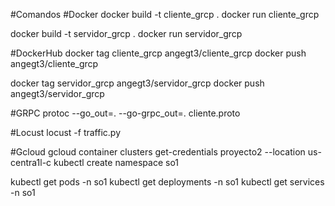 #Comandos
#Docker
docker build -t cliente_grcp .
docker run cliente_grcp

docker build -t servidor_grcp .
docker run servidor_grcp

#DockerHub
docker tag cliente_grcp angegt3/cliente_grcp
docker push angegt3/cliente_grcp

docker tag servidor_grcp angegt3/servidor_grcp
docker push angegt3/servidor_grcp

#GRPC
protoc --go_out=. --go-grpc_out=. cliente.proto

#Locust
locust -f traffic.py

#Gcloud
gcloud container clusters get-credentials proyecto2 --location us-centra1l-c
kubectl create namespace so1

kubectl get pods -n so1
kubectl get deployments -n so1
kubectl get services -n so1